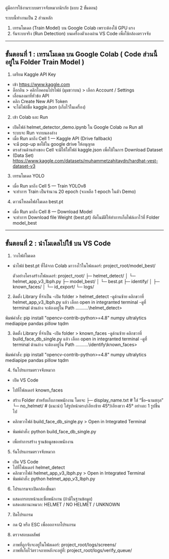 คู่มือการใช้งานระบบตรวจจับหมวกนิรภัย (แบบ 2 ขั้นตอน)

ระบบนี้ทำงานเป็น 2 ส่วนหลัก
1. เทรนโมเดล (Train Model) บน Google Colab เพราะต้องใช้ GPU แรง
2. รันระบบจริง (Run Detection) บนเครื่องตัวเองผ่าน VS Code เพื่อใช้กล้องตรวจจับ

------------------------------------------------------------
ขั้นตอนที่ 1 : เทรนโมเดล บน Google Colab ( Code ส่วนนี้อยู่ใน Folder Train Model )
------------------------------------------------------------

1. เตรียม Kaggle API Key
- เข้า https://www.kaggle.com
- ล็อกอิน > คลิกไอคอนโปรไฟล์ (มุมขวาบน) > เลือก Account / Settings
- เลื่อนลงมาที่หัวข้อ API
- คลิก Create New API Token
- จะได้ไฟล์ชื่อ kaggle.json (เก็บไว้ในเครื่อง)

2. เข้า Colab และ Run
- เปิดไฟล์ helmet_detector_demo.ipynb ใน Google Colab กด Run all
- ระบบจะ Run จากบนลงล่าง
- เมื่อ Run มาถึง  Cell 1 — Kaggle API (Drive fallback)
- จะมี pop-up ขอใช้ใน google drive ให้อนุญาต
- ตรงส่วนด้านล่างของ Cell จะมีให้ใส่ไฟล์ kaggle.json เพื่อใช้ในการ Download Dataset
- (Data Set) https://www.kaggle.com/datasets/muhammetzahitaydn/hardhat-vest-dataset-v3

3. เทรนโมเดล YOLO
- เมื่อ Run มาถึง  Cell 5 — Train YOLOv8
- จะทำการ Train เป็นจำนวน 20 epoch (จะเหลือ 1 epoch ในตัว Demo)

4. ดาวน์โหลดไฟล์โมเดล best.pt
- เมื่อ Run มาถึง  Cell 8 — Download Model
- จะทำการ Download file Weight (best.pt) อัตโนมัติให้ทำการเก็บไฟล์เอาไว้ที่ Folder model_best

------------------------------------------------------------
ขั้นตอนที่ 2 : นำโมเดลไปใช้ บน VS Code
------------------------------------------------------------

1. วางไฟล์โมเดล
- นำไฟล์ best.pt ที่ได้จาก Colab มาวางไว้ในโฟลเดอร์:
  project_root/model_best/

  ตัวอย่างโครงสร้างโฟลเดอร์:
  project_root/
  ├─ helmet_detect/
  │  └─ helmet_app_v3_lbph.py
  ├─ model_best/
  │  └─ best.pt
  ├─ identify/
  │  ├─ known_faces/
  │  └─ id_export/
  └─ logs/

2. ติดตั้ง Library ที่จำเป็น
-เปิด folder > helmet_detect
-ดูด้านซ้าย คลิกขวาที่ helmet_app_v3_lbph.py แล้ว เลือก open in integranted terminal
-ดูที่ terminal ด้านล่าง จะต้องอยู่ใน Path .....\.....\helmet_detect>

พิมพ์คำสั่ง:
pip install "opencv-contrib-python>=4.8" numpy ultralytics mediapipe pandas pillow tqdm


3. ติดตั้ง Library ที่จำเป็น
-เปิด folder > known_faces
-ดูด้านซ้าย คลิกขวาที่ build_face_db_single.py แล้ว เลือก open in integranted terminal
-ดูที่ terminal ด้านล่าง จะต้องอยู่ใน Path .....\.....\identify\known_faces>

พิมพ์คำสั่ง:
pip install "opencv-contrib-python>=4.8" numpy ultralytics mediapipe pandas pillow tqdm


4. รันโปรแกรมตรวจจับหมวก
- เปิด VS Code
- ไปที่โฟลเดอร์ known_faces
- สร้าง Folder สำหรับเก็บภาพพนักงาน โดยจะ
   ├─ display_name.txt        # ใส่ “ชื่อ–นามสกุล”
   └─ no_helmet/              # (แนะนำ) ใส่รูปหน้าตรง/เอียงซ้าย 45°/เอียงขวา 45° อย่างละ 1 รูปขึ้นไป

- คลิกขวาไฟล์ build_face_db_single.py > Open in Integrated Terminal
- พิมพ์คำสั่ง:
  python build_face_db_single.py
- เพื่อทำการสร้าง ฐานข้อมูลของพนักงาน


5. รันโปรแกรมตรวจจับหมวก
- เปิด VS Code
- ไปที่โฟลเดอร์ helmet_detect
- คลิกขวาไฟล์ helmet_app_v3_lbph.py > Open in Integrated Terminal
- พิมพ์คำสั่ง:
  python helmet_app_v3_lbph.py


6. โปรแกรมจะเปิดกล้องขึ้นมา
- แสดงกรอบหน้าและชื่อพนักงาน (ถ้ามีในฐานข้อมูล)
- แสดงสถานะหมวก: HELMET / NO HELMET / UNKNOWN

7. ปิดโปรแกรม
- กด Q หรือ ESC เพื่อออกจากโปรแกรม

8. ตรวจสอบผลลัพธ์
- ภาพที่ถูกจับจะอยู่ในโฟลเดอร์:
  project_root/logs/screens/
- ภาพที่เก็บไว้ตรวจภายหลังจะอยู่ที่:
  project_root/logs/verify_queue/
